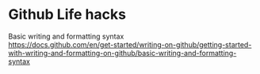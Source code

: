 # Github Life hacks
Basic writing and formatting syntax\
https://docs.github.com/en/get-started/writing-on-github/getting-started-with-writing-and-formatting-on-github/basic-writing-and-formatting-syntax
